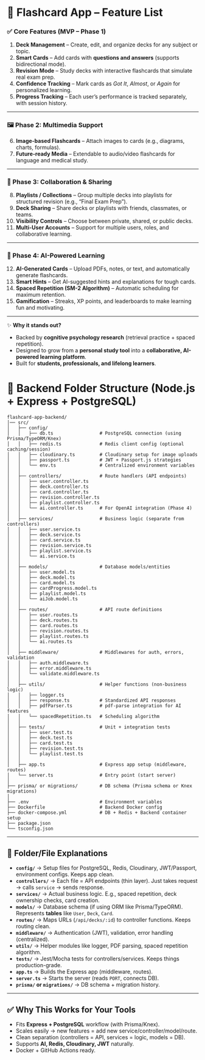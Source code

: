 # 📌 Flashcard App – Feature List

### ✅ Core Features (MVP – Phase 1)

1. **Deck Management** – Create, edit, and organize decks for any subject or topic.
2. **Smart Cards** – Add cards with **questions and answers** (supports bidirectional mode).
3. **Revision Mode** – Study decks with interactive flashcards that simulate real exam prep.
4. **Confidence Tracking** – Mark cards as *Got It*, *Almost*, or *Again* for personalized learning.
5. **Progress Tracking** – Each user’s performance is tracked separately, with session history.

---

### 🖼️ Phase 2: Multimedia Support

6. **Image-based Flashcards** – Attach images to cards (e.g., diagrams, charts, formulas).
7. **Future-ready Media** – Extendable to audio/video flashcards for language and medical study.

---

### 👥 Phase 3: Collaboration & Sharing

8. **Playlists / Collections** – Group multiple decks into playlists for structured revision (e.g., “Final Exam Prep”).
9. **Deck Sharing** – Share decks or playlists with friends, classmates, or teams.
10. **Visibility Controls** – Choose between private, shared, or public decks.
11. **Multi-User Accounts** – Support for multiple users, roles, and collaborative learning.

---

### 🤖 Phase 4: AI-Powered Learning

12. **AI-Generated Cards** – Upload PDFs, notes, or text, and automatically generate flashcards.
13. **Smart Hints** – Get AI-suggested hints and explanations for tough cards.
14. **Spaced Repetition (SM-2 Algorithm)** – Automatic scheduling for maximum retention.
15. **Gamification** – Streaks, XP points, and leaderboards to make learning fun and motivating.

---

✨ **Why it stands out?**

* Backed by **cognitive psychology research** (retrieval practice + spaced repetition).
* Designed to grow from a **personal study tool** into a **collaborative, AI-powered learning platform**.
* Built for **students, professionals, and lifelong learners**.


# 📂 Backend Folder Structure (Node.js + Express + PostgreSQL)

```
flashcard-app-backend/
│── src/
│   ├── config/
│   │   ├── db.ts                 # PostgreSQL connection (using Prisma/TypeORM/Knex)
│   │   ├── redis.ts              # Redis client config (optional caching/session)
│   │   ├── cloudinary.ts         # Cloudinary setup for image uploads
│   │   ├── passport.ts           # JWT + Passport.js strategies
│   │   └── env.ts                # Centralized environment variables
│   │
│   ├── controllers/              # Route handlers (API endpoints)
│   │   ├── user.controller.ts
│   │   ├── deck.controller.ts
│   │   ├── card.controller.ts
│   │   ├── revision.controller.ts
│   │   ├── playlist.controller.ts
│   │   └── ai.controller.ts      # For OpenAI integration (Phase 4)
│   │
│   ├── services/                 # Business logic (separate from controllers)
│   │   ├── user.service.ts
│   │   ├── deck.service.ts
│   │   ├── card.service.ts
│   │   ├── revision.service.ts
│   │   ├── playlist.service.ts
│   │   └── ai.service.ts
│   │
│   ├── models/                   # Database models/entities
│   │   ├── user.model.ts
│   │   ├── deck.model.ts
│   │   ├── card.model.ts
│   │   ├── cardProgress.model.ts
│   │   ├── playlist.model.ts
│   │   └── aiJob.model.ts
│   │
│   ├── routes/                   # API route definitions
│   │   ├── user.routes.ts
│   │   ├── deck.routes.ts
│   │   ├── card.routes.ts
│   │   ├── revision.routes.ts
│   │   ├── playlist.routes.ts
│   │   └── ai.routes.ts
│   │
│   ├── middleware/               # Middlewares for auth, errors, validation
│   │   ├── auth.middleware.ts
│   │   ├── error.middleware.ts
│   │   └── validate.middleware.ts
│   │
│   ├── utils/                    # Helper functions (non-business logic)
│   │   ├── logger.ts
│   │   ├── response.ts           # Standardized API responses
│   │   ├── pdfParser.ts          # pdf-parse integration for AI features
│   │   └── spacedRepetition.ts   # Scheduling algorithm
│   │
│   ├── tests/                    # Unit + integration tests
│   │   ├── user.test.ts
│   │   ├── deck.test.ts
│   │   ├── card.test.ts
│   │   ├── revision.test.ts
│   │   └── playlist.test.ts
│   │
│   ├── app.ts                    # Express app setup (middleware, routes)
│   └── server.ts                 # Entry point (start server)
│
├── prisma/ or migrations/        # DB schema (Prisma schema or Knex migrations)
│
├── .env                          # Environment variables
├── Dockerfile                    # Backend Docker config
├── docker-compose.yml            # DB + Redis + Backend container setup
├── package.json
└── tsconfig.json
```

---

## 🔑 Folder/File Explanations

* **`config/`** → Setup files for PostgreSQL, Redis, Cloudinary, JWT/Passport, environment configs. Keeps app clean.
* **`controllers/`** → Each file = API endpoints (thin layer). Just takes request → calls `service` → sends response.
* **`services/`** → Actual business logic. E.g., spaced repetition, deck ownership checks, card creation.
* **`models/`** → Database schema (if using ORM like Prisma/TypeORM). Represents **tables** like `User`, `Deck`, `Card`.
* **`routes/`** → Maps URLs (`/api/decks/:id`) to controller functions. Keeps routing clean.
* **`middleware/`** → Authentication (JWT), validation, error handling (centralized).
* **`utils/`** → Helper modules like logger, PDF parsing, spaced repetition algorithm.
* **`tests/`** → Jest/Mocha tests for controllers/services. Keeps things production-grade.
* **`app.ts`** → Builds the Express app (middleware, routes).
* **`server.ts`** → Starts the server (reads `PORT`, connects DB).
* **`prisma/` or `migrations/`** → DB schema + migration history.

---

## ✅ Why This Works for Your Tools

* Fits **Express + PostgreSQL** workflow (with Prisma/Knex).
* Scales easily → new features = add new service/controller/model/route.
* Clean separation (controllers = API, services = logic, models = DB).
* Supports **AI, Redis, Cloudinary, JWT** naturally.
* Docker + GitHub Actions ready.